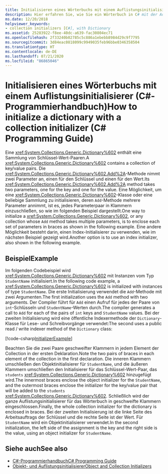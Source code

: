 ```yaml
---
title: Initialisieren eines Wörterbuchs mit einem Auflistungsinitialisierer – C#-Programmierhandbuch
description: Hier erfahren Sie, wie Sie ein Wörterbuch in C# mit der Add-Methode oder einem Indexinitialisierer initialisieren. In diesem Beispiel werden beide Optionen gezeigt.
ms.date: 12/20/2018
helpviewer_keywords:
- collection initializers [C#], with Dictionary
ms.assetid: 25283922-f8ee-40dc-a639-fac30804ec71
ms.openlocfilehash: 2f33240b02785c5c886a1ebebb8984d29c9f7795
ms.sourcegitcommit: 3d84eac0818099c9949035feb96bbe0346358504
ms.translationtype: HT
ms.contentlocale: de-DE
ms.lasthandoff: 07/21/2020
ms.locfileid: "86865046"
---
```

# <a name="how-to-initialize-a-dictionary-with-a-collection-initializer-c-programming-guide"></a><span data-ttu-id="2a9b2-104">Initialisieren eines Wörterbuchs mit einem Auflistungsinitialisierer (C#-Programmierhandbuch)</span><span class="sxs-lookup"><span data-stu-id="2a9b2-104">How to initialize a dictionary with a collection initializer (C# Programming Guide)</span></span>

<span data-ttu-id="2a9b2-105">Eine <xref:System.Collections.Generic.Dictionary%602> enthält eine Sammlung von Schlüssel-Wert-Paaren.</span><span class="sxs-lookup"><span data-stu-id="2a9b2-105">A <xref:System.Collections.Generic.Dictionary%602> contains a collection of key/value pairs.</span></span> <span data-ttu-id="2a9b2-106">Die <xref:System.Collections.Generic.Dictionary%602.Add%2A>-Methode nimmt zwei Parameter an, einen für den Schlüssel und einen für den Wert.</span><span class="sxs-lookup"><span data-stu-id="2a9b2-106">Its <xref:System.Collections.Generic.Dictionary%602.Add%2A> method takes two parameters, one for the key and one for the value.</span></span> <span data-ttu-id="2a9b2-107">Eine Möglichkeit, um eine <xref:System.Collections.Generic.Dictionary%602>-Klasse oder eine beliebige Sammlung zu initialisieren, deren `Add`-Methode mehrere Parameter annimmt, ist es, jedes Parameterpaar in Klammern einzuschließen, so wie im folgenden Beispiel dargestellt.</span><span class="sxs-lookup"><span data-stu-id="2a9b2-107">One way to initialize a <xref:System.Collections.Generic.Dictionary%602>, or any collection whose `Add` method takes multiple parameters, is to enclose each set of parameters in braces as shown in the following example.</span></span> <span data-ttu-id="2a9b2-108">Eine andere Möglichkeit besteht darin, einen Index-Initialisierer zu verwenden, wie im nächsten Beispiel gezeigt wird.</span><span class="sxs-lookup"><span data-stu-id="2a9b2-108">Another option is to use an index initializer, also shown in the following example.</span></span>

## <a name="example"></a><span data-ttu-id="2a9b2-109">Beispiel</span><span class="sxs-lookup"><span data-stu-id="2a9b2-109">Example</span></span>

<span data-ttu-id="2a9b2-110">Im folgenden Codebeispiel wird <xref:System.Collections.Generic.Dictionary%602> mit Instanzen vom Typ `StudentName` initialisiert.</span><span class="sxs-lookup"><span data-stu-id="2a9b2-110">In the following code example, a <xref:System.Collections.Generic.Dictionary%602> is initialized with instances of type `StudentName`.</span></span>  <span data-ttu-id="2a9b2-111">Die erste Initialisierung verwendet die `Add`-Methode mit zwei Argumenten.</span><span class="sxs-lookup"><span data-stu-id="2a9b2-111">The first initialization uses the `Add` method with two arguments.</span></span> <span data-ttu-id="2a9b2-112">Der Compiler führt für `Add` einen Aufruf für jedes der Paare von `int`-Schlüsseln und `StudentName`-Werten durch.</span><span class="sxs-lookup"><span data-stu-id="2a9b2-112">The compiler generates a call to `Add` for each of the pairs of `int` keys and `StudentName` values.</span></span> <span data-ttu-id="2a9b2-113">Bei der zweiten Initialisierung wird eine öffentliche Indexermethode der `Dictionary`-Klasse für Lese- und Schreibvorgänge verwendet:</span><span class="sxs-lookup"><span data-stu-id="2a9b2-113">The second uses a public read / write indexer method of the `Dictionary` class:</span></span>

[!code-csharp[InitializerExample](../../../../samples/snippets/csharp/programming-guide/classes-and-structs/object-collection-initializers/HowToDictionaryInitializer.cs#HowToDictionaryInitializer)]  

<span data-ttu-id="2a9b2-114">Beachten Sie die zwei Paare geschweifter Klammern in jedem Element der Collection in der ersten Deklaration.</span><span class="sxs-lookup"><span data-stu-id="2a9b2-114">Note the two pairs of braces in each element of the collection in the first declaration.</span></span> <span data-ttu-id="2a9b2-115">Die inneren Klammern umschließen den Objektinitialisierer für `StudentName`, und die äußeren Klammern umschließen den Initialisierer für das Schlüssel-Wert-Paar, das `students` <xref:System.Collections.Generic.Dictionary%602> hinzugefügt wird.</span><span class="sxs-lookup"><span data-stu-id="2a9b2-115">The innermost braces enclose the object initializer for the `StudentName`, and the outermost braces enclose the initializer for the key/value pair that will be added to the `students` <xref:System.Collections.Generic.Dictionary%602>.</span></span> <span data-ttu-id="2a9b2-116">Schließlich wird der ganze Auflistungsinitialisierer für das Wörterbuch in geschweifte Klammern eingeschlossen.</span><span class="sxs-lookup"><span data-stu-id="2a9b2-116">Finally, the whole collection initializer for the dictionary is enclosed in braces.</span></span> <span data-ttu-id="2a9b2-117">Bei der zweiten Initialisierung ist die linke Seite des Arbeitsauftrags der Schlüssel und die rechte Seite ist der Wert. Für `StudentName` wird ein Objektinitialisierer verwendet.</span><span class="sxs-lookup"><span data-stu-id="2a9b2-117">In the second initialization, the left side of the assignment is the key and the right side is the value, using an object initializer for `StudentName`.</span></span>

## <a name="see-also"></a><span data-ttu-id="2a9b2-118">Siehe auch</span><span class="sxs-lookup"><span data-stu-id="2a9b2-118">See also</span></span>

- [<span data-ttu-id="2a9b2-119">C#-Programmierhandbuch</span><span class="sxs-lookup"><span data-stu-id="2a9b2-119">C# Programming Guide</span></span>](../index.md)
- [<span data-ttu-id="2a9b2-120">Objekt- und Auflistungsinitialisierer</span><span class="sxs-lookup"><span data-stu-id="2a9b2-120">Object and Collection Initializers</span></span>](./object-and-collection-initializers.md)
